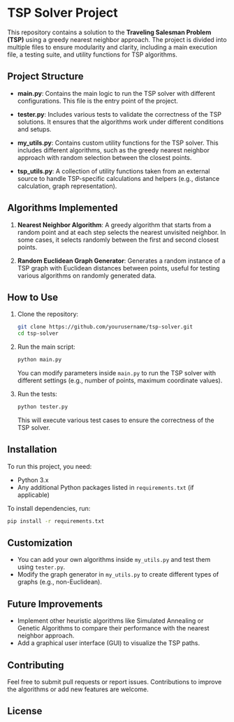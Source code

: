 # TSP Solver Project

This repository contains a solution to the **Traveling Salesman Problem (TSP)** using a greedy nearest neighbor approach. The project is divided into multiple files to ensure modularity and clarity, including a main execution file, a testing suite, and utility functions for TSP algorithms.

## Project Structure

- **main.py**: Contains the main logic to run the TSP solver with different configurations. This file is the entry point of the project.
  
- **tester.py**: Includes various tests to validate the correctness of the TSP solutions. It ensures that the algorithms work under different conditions and setups.

- **my_utils.py**: Contains custom utility functions for the TSP solver. This includes different algorithms, such as the greedy nearest neighbor approach with random selection between the closest points.

- **tsp_utils.py**: A collection of utility functions taken from an external source to handle TSP-specific calculations and helpers (e.g., distance calculation, graph representation).

## Algorithms Implemented

1. **Nearest Neighbor Algorithm**: A greedy algorithm that starts from a random point and at each step selects the nearest unvisited neighbor. In some cases, it selects randomly between the first and second closest points.
   
2. **Random Euclidean Graph Generator**: Generates a random instance of a TSP graph with Euclidean distances between points, useful for testing various algorithms on randomly generated data.

## How to Use

1. Clone the repository:

   ```bash
   git clone https://github.com/yourusername/tsp-solver.git
   cd tsp-solver
   ```

2. Run the main script:

   ```bash
   python main.py
   ```

   You can modify parameters inside `main.py` to run the TSP solver with different settings (e.g., number of points, maximum coordinate values).

3. Run the tests:

   ```bash
   python tester.py
   ```

   This will execute various test cases to ensure the correctness of the TSP solver.

## Installation

To run this project, you need:

- Python 3.x
- Any additional Python packages listed in `requirements.txt` (if applicable)

To install dependencies, run:

```bash
pip install -r requirements.txt
```

## Customization

- You can add your own algorithms inside `my_utils.py` and test them using `tester.py`.
- Modify the graph generator in `my_utils.py` to create different types of graphs (e.g., non-Euclidean).

## Future Improvements

- Implement other heuristic algorithms like Simulated Annealing or Genetic Algorithms to compare their performance with the nearest neighbor approach.
- Add a graphical user interface (GUI) to visualize the TSP paths.

## Contributing

Feel free to submit pull requests or report issues. Contributions to improve the algorithms or add new features are welcome.

## License
